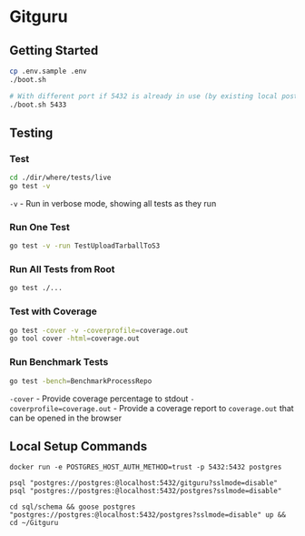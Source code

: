 # Gitguru

## Getting Started

```bash
cp .env.sample .env
./boot.sh

# With different port if 5432 is already in use (by existing local postgres)
./boot.sh 5433
```

## Testing

### Test

```bash
cd ./dir/where/tests/live
go test -v
```

`-v` - Run in verbose mode, showing all tests as they run

### Run One Test

```bash
go test -v -run TestUploadTarballToS3
```

### Run All Tests from Root

```bash
go test ./...
```

### Test with Coverage

```bash
go test -cover -v -coverprofile=coverage.out
go tool cover -html=coverage.out
```

### Run Benchmark Tests

```bash
go test -bench=BenchmarkProcessRepo
```

`-cover` - Provide coverage percentage to stdout
`-coverprofile=coverage.out` - Provide a coverage report to `coverage.out` that can be opened in the browser

## Local Setup Commands

`docker run -e POSTGRES_HOST_AUTH_METHOD=trust -p 5432:5432 postgres`

`psql "postgres://postgres:@localhost:5432/gitguru?sslmode=disable"`
`psql "postgres://postgres:@localhost:5432/postgres?sslmode=disable"`

`cd sql/schema && goose postgres "postgres://postgres:@localhost:5432/postgres?sslmode=disable" up && cd ~/Gitguru`